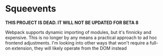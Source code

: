 # Squeevents

**THIS PROJECT IS DEAD. IT WILL NOT BE UPDATED FOR BETA 8**

Webpack supports dynamic importing of modules, but it's finnicky and expensive. This is no longer by any means a practical approach to ad hoc frontend adjustments. I'm looking into other ways that won't require a full-on extension, they will likely operate from the DOM instead
